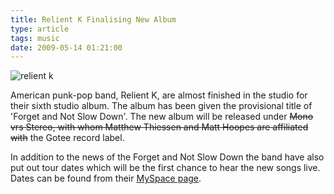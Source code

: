 ```yaml
---
title: Relient K Finalising New Album
type: article
tags: music
date: 2009-05-14 01:21:00
---
```

<img alt="relient k" src="http://img193.imageshack.us/img193/9236/relientk.jpg" /><p>American punk-pop band, Relient K, are almost finished in the studio for their sixth studio album.  The album has been given the provisional title of 'Forget and Not Slow Down'.  The new album will be released under <s>Mono vrs Stereo, with whom Matthew Thiessen and Matt Hoopes are affiliated with</s> the Gotee record label.</p><p>In addition to the news of the Forget and Not Slow Down the band have also put out tour dates which will be the first chance to hear the new songs live.  Dates can be found from their <a href="http://collect.myspace.com/index.cfm?fuseaction=bandprofile.listAllShows&amp;friendid=2003877&amp;n=Relient+K" target="null">MySpace page</a>.</p>
